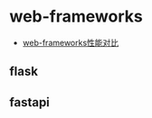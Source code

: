 # web-frameworks

- [web-frameworks性能对比](https://web-frameworks-benchmark.netlify.app/result)

## flask

## fastapi
